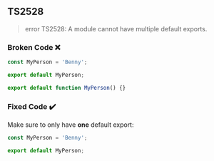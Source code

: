 ## TS2528

> error TS2528: A module cannot have multiple default exports.

### Broken Code ❌

```ts
const MyPerson = 'Benny';

export default MyPerson;

export default function MyPerson() {}
```

### Fixed Code ✔️

Make sure to only have **one** default export:

```ts
const MyPerson = 'Benny';

export default MyPerson;
```
